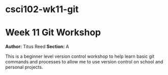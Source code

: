 # csci102-wk11-git
# Week 11 Git Workshop
**Author:** Titus Reed
**Section:** A

This is a beginner level version control workshop to help learn basic git commands and processes to allow me to use version control on school and personal projects.